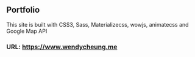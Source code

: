 ## Portfolio

This site is built with CSS3, Sass, Materializecss, wowjs, animatecss and Google Map API

### URL: https://www.wendycheung.me
